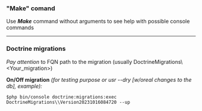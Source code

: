 ### "Make" comand
Use **_Make_** command without arguments to see help with possible console commands

---

### Doctrine migrations
_Pay attention_ to FQN path to the migration (usually DoctrineMigrations\\<Your_migration>)

**On/Off migration** _(for testing purpose or usr --dry [w/oreal changes to the db], example):_
```shell
$php bin/console doctrine:migrations:exec DoctrineMigrations\\Version20231016084720 --up
```